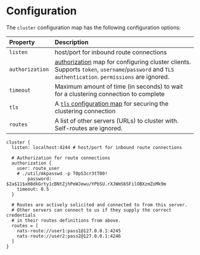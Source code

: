 # Configuration

The `cluster` configuration map has the following configuration options:

| Property | Description |
| :--- | :--- |
| `listen` | host/port for inbound route connections |
| `authorization` | [authorization](../securing_nats/authorization.md) map for configuring cluster clients. Supports `token`, `username`/`password` and `TLS authentication`. `permissions` are ignored. |
| `timeout` | Maximum amount of time \(in seconds\) to wait for a clustering connection to complete |
| `tls` | A [`tls` configuration map](../securing_nats/tls.md#tls-configuration) for securing the clustering connection |
| `routes` | A list of other servers \(URLs\) to cluster with. Self-routes are ignored. |

```text
cluster {
  listen: localhost:4244 # host/port for inbound route connections

  # Authorization for route connections
  authorization {
    user: route_user
    # ./util/mkpasswd -p T0pS3cr3tT00!
        password: $2a$11$xH8dkGrty1cBNtZjhPeWJewu/YPbSU.rXJWmS6SFilOBXzmZoMk9m
    timeout: 0.5
  }

  # Routes are actively solicited and connected to from this server.
  # Other servers can connect to us if they supply the correct credentials
  # in their routes definitions from above.
  routes = [
    nats-route://user1:pass1@127.0.0.1:4245
    nats-route://user2:pass2@127.0.0.1:4246
  ]
}
```

